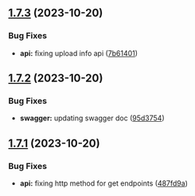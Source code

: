 ## [1.7.3](https://github.com/mdrijwan/submission-portal-api/compare/v1.7.2...v1.7.3) (2023-10-20)


### Bug Fixes

* **api:** fixing upload info api ([7b61401](https://github.com/mdrijwan/submission-portal-api/commit/7b61401c01d105ff5ed06480a6d65813d6a45e82))

## [1.7.2](https://github.com/mdrijwan/submission-portal-api/compare/v1.7.1...v1.7.2) (2023-10-20)


### Bug Fixes

* **swagger:** updating swagger doc ([95d3754](https://github.com/mdrijwan/submission-portal-api/commit/95d37541d7b505ba79fa29f7d9ff5220cffc4179))

## [1.7.1](https://github.com/mdrijwan/submission-portal-api/compare/v1.7.0...v1.7.1) (2023-10-20)


### Bug Fixes

* **api:** fixing http method for get endpoints ([487fd9a](https://github.com/mdrijwan/submission-portal-api/commit/487fd9a98c088af871120205ef41d8c8f6b97c92))

